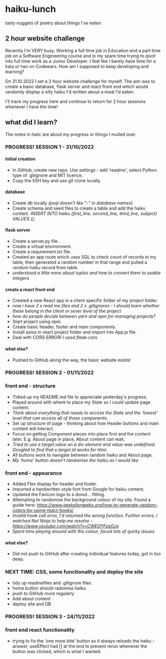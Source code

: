 # haiku-lunch
tasty nuggets of poetry about things I've eaten

## 2 hour website challenge
Recently I'm VERY busy. Working a full time job in Education and a part time job on a Software Engineering course and in my spare time trying to pivot into full time work as a Junior Developer. I feel like I barely have time for a kata or two on Codewars. How am I supposed to keep developing and learning?

On 31.10.2022 I set a 2 hour website challenge for myself. The aim was to create a basic database, flask server and react front end which would randomly display a silly haiku I'd written about a meal I'd eaten.

I'll track my progress here and continue to return for 2 hour sessions whenever I have the time!

## what did I learn? 
The notes in italic are about my progress or things I mulled over.

### PROGRESS! SESSION 1 - 31/10/2022

#### initial creation

* In GitHub, create new repo. Use settings - add 'readme', select Python type of .gitignore and MIT licence.
* Copy the SSH key and use git clone locally.

#### database

* Create db locally *(psql doesn't like "-" in database names)*
* Create schema and seed files to create a table and add the haiku content.
*INSERT INTO haiku (first_line, second_line, third_line, subject) VALUES ();*

#### flask server

* Create a server.py file.
* Create a virtual environment.
* Create a requirement.txt file.
* Created an app route which uses SQL to check count of records in my table, then generated a random number in that range and pulled a random haiku record from table. 
* *understood a little more about tuples and how to convert them to usable integers*

#### create a react front end

* Created a new React app in a client specific folder of my project folder.
* *now i have 2 x read me files and 2 x .gitignores - I should learn whether these belong in the client or sever level of the project*
* *how do people decide between yarn and npm for managing projects?*
* Start project using npm.
* Create basic header, footer and main components.
* Install axios in react project folder and import into App.js file.
* Deal with CORS ERROR! *I used flask-cors*

#### what else?

* Pushed to GitHub along the way, the basic website exists!

### PROGRESS! SESSION 2 - 01/11/2022

### front end - structure

* Tidied up my README.md file to appreciate yesterday's progress.
* Played around with where to place my State so I could update page content.
* *Think about everything that needs to access the State and the 'lowest' level that can access all of those components*
* Set up structure of page - thinking about how Header buttons and main content will interact.
* Focus on getting Component pieces into place first and the content later. E.g. About page in place, About content can wait.
* *Tried to use e.target.value on a div element and value was undefined. Googled to find that e.target.id works for html.*
* All buttons work to navigate between random haiku and About page.
* *My 'home' button doesn't randomise the haiku as I would like*

### front end - appearance

* Added Flex display for header and footer.
* Imported a handwritten style font from Google for haiku content.
* Updated the FavIcon logo to a donut... fitting.
* Attempting to randomise the background colour of my site. Found a guide here: https://www.geeksforgeeks.org/how-to-generate-random-colors-by-using-react-hooks/ 
* *Invalid hook call error, I'd returned the wrong function. Further errors, I watched Net Ninja to help me resolve - https://www.youtube.com/watch?v=CWEOYFzgOJs*
* *Spent time playing around with the colour, faced lots of quirky issues*

#### what else?

* Did not push to GitHub after creating individual features today, got in too deep.


### NEXT TIME: CSS, some functionality and deploy the site
 * tidy up readmefiles and .gitignore files
 * home button should radomise haiku
 * push to GitHub more regularly
 * Add about content
 * deploy site and DB

### PROGRESS! SESSION 3 - 24/11/2022

### front end react functionality
* trying to fix the 'one more bite' button so it always reloads the haiku - answer, useEffect had [] at the end to prevent rerun whenever the button was clicked, which is what I wanted.

